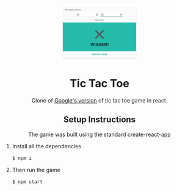 <p align="center">
  <a href="https://www.google.com/search?q=tic+tac+toe" rel="noopener" target="_blank"><img width="200" src="screenshot.png" alt="Screenshot "></a></p>
</p>

<h1 align="center">Tic Tac Toe</h1>

<div align="center">

Clone of [Google's version](https://github.concur.com/nui/nui-docs/blob/master/README.md) of tic tac toe game in react.

## Setup Instructions

The game was built using the standard create-react-app

</div>

1.  Install all the dependencies

    ```bash
    $ npm i
    ```

2.  Then run the game


    ```bash
    $ npm start
    ```
